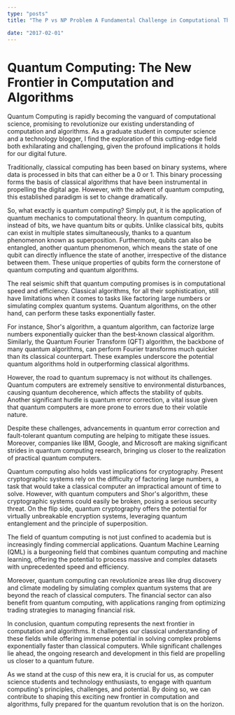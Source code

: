 ```yaml
---
type: "posts"
title: "The P vs NP Problem A Fundamental Challenge in Computational Theory"

date: "2017-02-01"
---
```


# Quantum Computing: The New Frontier in Computation and Algorithms

Quantum Computing is rapidly becoming the vanguard of computational science, promising to revolutionize our existing understanding of computation and algorithms. As a graduate student in computer science and a technology blogger, I find the exploration of this cutting-edge field both exhilarating and challenging, given the profound implications it holds for our digital future.

Traditionally, classical computing has been based on binary systems, where data is processed in bits that can either be a 0 or 1. This binary processing forms the basis of classical algorithms that have been instrumental in propelling the digital age. However, with the advent of quantum computing, this established paradigm is set to change dramatically.

So, what exactly is quantum computing? Simply put, it is the application of quantum mechanics to computational theory. In quantum computing, instead of bits, we have quantum bits or qubits. Unlike classical bits, qubits can exist in multiple states simultaneously, thanks to a quantum phenomenon known as superposition. Furthermore, qubits can also be entangled, another quantum phenomenon, which means the state of one qubit can directly influence the state of another, irrespective of the distance between them. These unique properties of qubits form the cornerstone of quantum computing and quantum algorithms.

The real seismic shift that quantum computing promises is in computational speed and efficiency. Classical algorithms, for all their sophistication, still have limitations when it comes to tasks like factoring large numbers or simulating complex quantum systems. Quantum algorithms, on the other hand, can perform these tasks exponentially faster.

For instance, Shor's algorithm, a quantum algorithm, can factorize large numbers exponentially quicker than the best-known classical algorithm. Similarly, the Quantum Fourier Transform (QFT) algorithm, the backbone of many quantum algorithms, can perform Fourier transforms much quicker than its classical counterpart. These examples underscore the potential quantum algorithms hold in outperforming classical algorithms.

However, the road to quantum supremacy is not without its challenges. Quantum computers are extremely sensitive to environmental disturbances, causing quantum decoherence, which affects the stability of qubits. Another significant hurdle is quantum error correction, a vital issue given that quantum computers are more prone to errors due to their volatile nature.

Despite these challenges, advancements in quantum error correction and fault-tolerant quantum computing are helping to mitigate these issues. Moreover, companies like IBM, Google, and Microsoft are making significant strides in quantum computing research, bringing us closer to the realization of practical quantum computers.

Quantum computing also holds vast implications for cryptography. Present cryptographic systems rely on the difficulty of factoring large numbers, a task that would take a classical computer an impractical amount of time to solve. However, with quantum computers and Shor's algorithm, these cryptographic systems could easily be broken, posing a serious security threat. On the flip side, quantum cryptography offers the potential for virtually unbreakable encryption systems, leveraging quantum entanglement and the principle of superposition.

The field of quantum computing is not just confined to academia but is increasingly finding commercial applications. Quantum Machine Learning (QML) is a burgeoning field that combines quantum computing and machine learning, offering the potential to process massive and complex datasets with unprecedented speed and efficiency.

Moreover, quantum computing can revolutionize areas like drug discovery and climate modeling by simulating complex quantum systems that are beyond the reach of classical computers. The financial sector can also benefit from quantum computing, with applications ranging from optimizing trading strategies to managing financial risk.

In conclusion, quantum computing represents the next frontier in computation and algorithms. It challenges our classical understanding of these fields while offering immense potential in solving complex problems exponentially faster than classical computers. While significant challenges lie ahead, the ongoing research and development in this field are propelling us closer to a quantum future.

As we stand at the cusp of this new era, it is crucial for us, as computer science students and technology enthusiasts, to engage with quantum computing's principles, challenges, and potential. By doing so, we can contribute to shaping this exciting new frontier in computation and algorithms, fully prepared for the quantum revolution that is on the horizon.
